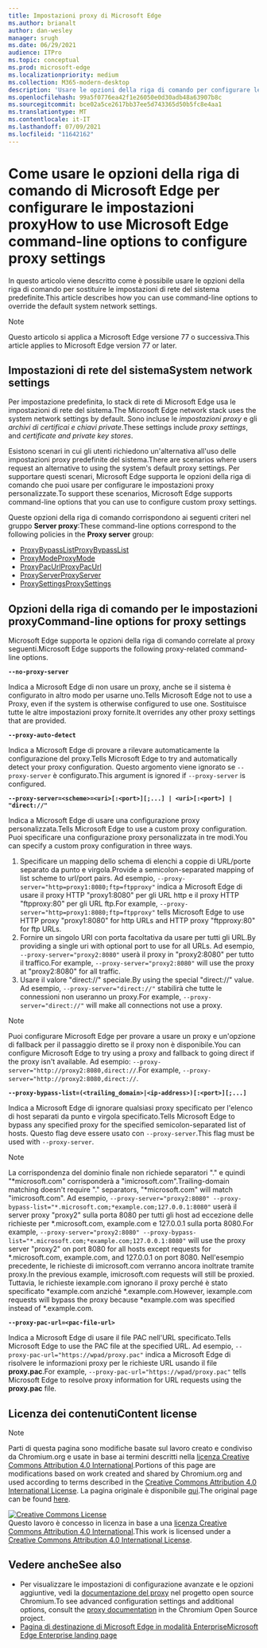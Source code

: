 ```yaml
---
title: Impostazioni proxy di Microsoft Edge
ms.author: brianalt
author: dan-wesley
manager: srugh
ms.date: 06/29/2021
audience: ITPro
ms.topic: conceptual
ms.prod: microsoft-edge
ms.localizationpriority: medium
ms.collection: M365-modern-desktop
description: 'Usare le opzioni della riga di comando per configurare le impostazioni proxy '
ms.openlocfilehash: 99a5f0776ea42f1e26050e0d30adb48a63907b8c
ms.sourcegitcommit: bce02a5ce2617bb37ee5d743365d50b5fc8e4aa1
ms.translationtype: MT
ms.contentlocale: it-IT
ms.lasthandoff: 07/09/2021
ms.locfileid: "11642162"
---
```

# <a name="how-to-use-microsoft-edge-command-line-options-to-configure-proxy-settings"></a><span data-ttu-id="e44a6-103">Come usare le opzioni della riga di comando di Microsoft Edge per configurare le impostazioni proxy</span><span class="sxs-lookup"><span data-stu-id="e44a6-103">How to use Microsoft Edge command-line options to configure proxy settings</span></span>

<span data-ttu-id="e44a6-104">In questo articolo viene descritto come è possibile usare le opzioni della riga di comando per sostituire le impostazioni di rete del sistema predefinite.</span><span class="sxs-lookup"><span data-stu-id="e44a6-104">This article describes how you can use command-line options to override the default system network settings.</span></span>

>[!NOTE]
><span data-ttu-id="e44a6-105">Questo articolo si applica a Microsoft Edge versione 77 o successiva.</span><span class="sxs-lookup"><span data-stu-id="e44a6-105">This article applies to Microsoft Edge version 77 or later.</span></span>

## <a name="system-network-settings"></a><span data-ttu-id="e44a6-106">Impostazioni di rete del sistema</span><span class="sxs-lookup"><span data-stu-id="e44a6-106">System network settings</span></span>

<span data-ttu-id="e44a6-107">Per impostazione predefinita, lo stack di rete di Microsoft Edge usa le impostazioni di rete del sistema.</span><span class="sxs-lookup"><span data-stu-id="e44a6-107">The Microsoft Edge network stack uses the system network settings by default.</span></span> <span data-ttu-id="e44a6-108">Sono incluse le *impostazioni proxy* e gli *archivi di certificai e chiavi private*.</span><span class="sxs-lookup"><span data-stu-id="e44a6-108">These settings include *proxy settings*, and *certificate and private key stores*.</span></span>

<span data-ttu-id="e44a6-109">Esistono scenari in cui gli utenti richiedono un'alternativa all'uso delle impostazioni proxy predefinite del sistema.</span><span class="sxs-lookup"><span data-stu-id="e44a6-109">There are scenarios where users request an alternative to using the system's default proxy settings.</span></span> <span data-ttu-id="e44a6-110">Per supportare questi scenari, Microsoft Edge supporta le opzioni della riga di comando che puoi usare per configurare le impostazioni proxy personalizzate.</span><span class="sxs-lookup"><span data-stu-id="e44a6-110">To support these scenarios, Microsoft Edge supports command-line options that you can use to configure custom proxy settings.</span></span>

<span data-ttu-id="e44a6-111">Queste opzioni della riga di comando corrispondono ai seguenti criteri nel gruppo **Server proxy**:</span><span class="sxs-lookup"><span data-stu-id="e44a6-111">These command-line options correspond to the following policies in the **Proxy server** group:</span></span>

- [<span data-ttu-id="e44a6-112">ProxyBypassList</span><span class="sxs-lookup"><span data-stu-id="e44a6-112">ProxyBypassList</span></span>](./microsoft-edge-policies.md#proxybypasslist)
- [<span data-ttu-id="e44a6-113">ProxyMode</span><span class="sxs-lookup"><span data-stu-id="e44a6-113">ProxyMode</span></span>](./microsoft-edge-policies.md#proxymode)
- [<span data-ttu-id="e44a6-114">ProxyPacUrl</span><span class="sxs-lookup"><span data-stu-id="e44a6-114">ProxyPacUrl</span></span>](./microsoft-edge-policies.md#proxypacurl)
- [<span data-ttu-id="e44a6-115">ProxyServer</span><span class="sxs-lookup"><span data-stu-id="e44a6-115">ProxyServer</span></span>](./microsoft-edge-policies.md#proxyserver)
- [<span data-ttu-id="e44a6-116">ProxySettings</span><span class="sxs-lookup"><span data-stu-id="e44a6-116">ProxySettings</span></span>](./microsoft-edge-policies.md#proxysettings)

## <a name="command-line-options-for-proxy-settings"></a><span data-ttu-id="e44a6-117">Opzioni della riga di comando per le impostazioni proxy</span><span class="sxs-lookup"><span data-stu-id="e44a6-117">Command-line options for proxy settings</span></span>

<span data-ttu-id="e44a6-118">Microsoft Edge supporta le opzioni della riga di comando correlate al proxy seguenti.</span><span class="sxs-lookup"><span data-stu-id="e44a6-118">Microsoft Edge supports the following proxy-related command-line options.</span></span>

 **`--no-proxy-server`**
 
<span data-ttu-id="e44a6-119">Indica a Microsoft Edge di non usare un proxy, anche se il sistema è configurato in altro modo per usarne uno.</span><span class="sxs-lookup"><span data-stu-id="e44a6-119">Tells Microsoft Edge not to use a Proxy, even if the system is otherwise configured to use one.</span></span> <span data-ttu-id="e44a6-120">Sostituisce tutte le altre impostazioni proxy fornite.</span><span class="sxs-lookup"><span data-stu-id="e44a6-120">It overrides any other proxy settings that are provided.</span></span>

**`--proxy-auto-detect`**

<span data-ttu-id="e44a6-121">Indica a Microsoft Edge di provare a rilevare automaticamente la configurazione del proxy.</span><span class="sxs-lookup"><span data-stu-id="e44a6-121">Tells Microsoft Edge to try and automatically detect your proxy configuration.</span></span> <span data-ttu-id="e44a6-122">Questo argomento viene ignorato se `--proxy-server` è configurato.</span><span class="sxs-lookup"><span data-stu-id="e44a6-122">This argument is ignored if `--proxy-server` is configured.</span></span>

**`--proxy-server=<scheme>=<uri>[:<port>][;...] | <uri>[:<port>] | "direct://"`**

<span data-ttu-id="e44a6-123">Indica a Microsoft Edge di usare una configurazione proxy personalizzata.</span><span class="sxs-lookup"><span data-stu-id="e44a6-123">Tells Microsoft Edge to use a custom proxy configuration.</span></span> <span data-ttu-id="e44a6-124">Puoi specificare una configurazione proxy personalizzata in tre modi.</span><span class="sxs-lookup"><span data-stu-id="e44a6-124">You can specify a custom proxy configuration in three ways.</span></span>

1. <span data-ttu-id="e44a6-125">Specificare un mapping dello schema di elenchi a coppie di URL/porte separato da punto e virgola.</span><span class="sxs-lookup"><span data-stu-id="e44a6-125">Provide a semicolon-separated mapping of list scheme to url/port pairs.</span></span> <span data-ttu-id="e44a6-126">Ad esempio, `--proxy-server="http=proxy1:8080;ftp=ftpproxy"` indica a Microsoft Edge di usare il proxy HTTP "proxy1:8080" per gli URL http e il proxy HTTP "ftpproxy:80" per gli URL ftp.</span><span class="sxs-lookup"><span data-stu-id="e44a6-126">For example, `--proxy-server="http=proxy1:8080;ftp=ftpproxy"` tells Microsoft Edge to use HTTP proxy "proxy1:8080" for http URLs and HTTP proxy "ftpproxy:80" for ftp URLs.</span></span>
2. <span data-ttu-id="e44a6-127">Fornire un singolo URI con porta facoltativa da usare per tutti gli URL.</span><span class="sxs-lookup"><span data-stu-id="e44a6-127">By providing a single uri with optional port to use for all URLs.</span></span> <span data-ttu-id="e44a6-128">Ad esempio, `--proxy-server="proxy2:8080"` userà il proxy in "proxy2:8080" per tutto il traffico.</span><span class="sxs-lookup"><span data-stu-id="e44a6-128">For example, `--proxy-server="proxy2:8080"` will use the proxy at "proxy2:8080" for all traffic.</span></span>
3. <span data-ttu-id="e44a6-129">Usare il valore "direct://" speciale.</span><span class="sxs-lookup"><span data-stu-id="e44a6-129">By using the special "direct://" value.</span></span> <span data-ttu-id="e44a6-130">Ad esempio, `--proxy-server="direct://"` stabilirà che tutte le connessioni non useranno un proxy.</span><span class="sxs-lookup"><span data-stu-id="e44a6-130">For example, `--proxy-server="direct://"` will make all connections not use a proxy.</span></span> 

>[!NOTE]
><span data-ttu-id="e44a6-131">Puoi configurare Microsoft Edge per provare a usare un proxy e un'opzione di fallback per il passaggio diretto se il proxy non è disponibile.</span><span class="sxs-lookup"><span data-stu-id="e44a6-131">You can configure Microsoft Edge to try using a proxy and fallback to going direct if the proxy isn't available.</span></span> <span data-ttu-id="e44a6-132">Ad esempio: `--proxy-server="http://proxy2:8080,direct://`.</span><span class="sxs-lookup"><span data-stu-id="e44a6-132">For example, `--proxy-server="http://proxy2:8080,direct://`.</span></span>

**`--proxy-bypass-list=(<trailing_domain>|<ip-address>)[:<port>][;...]`**

<span data-ttu-id="e44a6-133">Indica a Microsoft Edge di ignorare qualsiasi proxy specificato per l'elenco di host separati da punto e virgola specificato.</span><span class="sxs-lookup"><span data-stu-id="e44a6-133">Tells Microsoft Edge to bypass any specified proxy for the specified semicolon-separated list of hosts.</span></span> <span data-ttu-id="e44a6-134">Questo flag deve essere usato con `--proxy-server`.</span><span class="sxs-lookup"><span data-stu-id="e44a6-134">This flag must be used with `--proxy-server`.</span></span>

>[!NOTE]
><span data-ttu-id="e44a6-135">La corrispondenza del dominio finale non richiede separatori "." e quindi "\*microsoft.com" corrisponderà a "imicrosoft.com".</span><span class="sxs-lookup"><span data-stu-id="e44a6-135">Trailing-domain matching doesn't require "." separators, "\*microsoft.com" will match "imicrosoft.com".</span></span> <span data-ttu-id="e44a6-136">Ad esempio, `--proxy-server="proxy2:8080" --proxy-bypass-list="*.microsoft.com;*example.com;127.0.0.1:8080"` userà il server proxy "proxy2" sulla porta 8080 per tutti gli host ad eccezione delle richieste per \*.microsoft.com, example.com e 127.0.0.1 sulla porta 8080.</span><span class="sxs-lookup"><span data-stu-id="e44a6-136">For example, `--proxy-server="proxy2:8080" --proxy-bypass-list="*.microsoft.com;*example.com;127.0.0.1:8080"` will use the proxy server "proxy2" on port 8080 for all hosts except requests for \*.microsoft.com, example.com, and 127.0.0.1 on port 8080.</span></span> <span data-ttu-id="e44a6-137">Nell'esempio precedente, le richieste di imicrosoft.com verranno ancora inoltrate tramite proxy.</span><span class="sxs-lookup"><span data-stu-id="e44a6-137">In the previous example, imicrosoft.com requests will still be proxied.</span></span> <span data-ttu-id="e44a6-138">Tuttavia, le richieste iexample.com ignorano il proxy perché è stato specificato \*example.com anziché \*.example.com.</span><span class="sxs-lookup"><span data-stu-id="e44a6-138">However, iexample.com requests will bypass the proxy because \*example.com was specified instead of \*.example.com.</span></span>

**`--proxy-pac-url=<pac-file-url>`**

<span data-ttu-id="e44a6-139">Indica a Microsoft Edge di usare il file PAC nell'URL specificato.</span><span class="sxs-lookup"><span data-stu-id="e44a6-139">Tells Microsoft Edge to use the PAC file at the specified URL.</span></span> <span data-ttu-id="e44a6-140">Ad esempio, `--proxy-pac-url="https://wpad/proxy.pac"` indica a Microsoft Edge di risolvere le informazioni proxy per le richieste URL usando il file **proxy.pac**.</span><span class="sxs-lookup"><span data-stu-id="e44a6-140">For example, `--proxy-pac-url="https://wpad/proxy.pac"` tells Microsoft Edge to resolve proxy information for URL requests using the **proxy.pac** file.</span></span>

## <a name="content-license"></a><span data-ttu-id="e44a6-141">Licenza dei contenuti</span><span class="sxs-lookup"><span data-stu-id="e44a6-141">Content license</span></span>

> [!NOTE]
> <span data-ttu-id="e44a6-142">Parti di questa pagina sono modifiche basate sul lavoro creato e condiviso da Chromium.org e usate in base ai termini descritti nella [licenza Creative Commons Attribution 4.0 International](http://creativecommons.org/licenses/by/4.0/).</span><span class="sxs-lookup"><span data-stu-id="e44a6-142">Portions of this page are modifications based on work created and shared by Chromium.org and used according to terms described in the [Creative Commons Attribution 4.0 International License](http://creativecommons.org/licenses/by/4.0/).</span></span> <span data-ttu-id="e44a6-143">La pagina originale è disponibile [qui](https://www.chromium.org/developers/design-documents/network-settings#TOC-Command-line-options-for-proxy-sett).</span><span class="sxs-lookup"><span data-stu-id="e44a6-143">The original page can be found [here](https://www.chromium.org/developers/design-documents/network-settings#TOC-Command-line-options-for-proxy-sett).</span></span>
  
<a rel="license" href="http://creativecommons.org/licenses/by/4.0/"><img alt="Creative Commons License" style="border-width:0" src="https://i.creativecommons.org/l/by/4.0/88x31.png" /></a><br /><span data-ttu-id="e44a6-144">Questo lavoro è concesso in licenza in base a una <a rel="license" href="http://creativecommons.org/licenses/by/4.0/">licenza Creative Commons Attribution 4.0 International</a>.</span><span class="sxs-lookup"><span data-stu-id="e44a6-144">This work is licensed under a <a rel="license" href="http://creativecommons.org/licenses/by/4.0/">Creative Commons Attribution 4.0 International License</a>.</span></span>

## <a name="see-also"></a><span data-ttu-id="e44a6-145">Vedere anche</span><span class="sxs-lookup"><span data-stu-id="e44a6-145">See also</span></span>

- <span data-ttu-id="e44a6-146">Per visualizzare le impostazioni di configurazione avanzate e le opzioni aggiuntive, vedi la [documentazione del proxy](https://chromium.googlesource.com/chromium/src/+/HEAD/net/docs/proxy.md) nel progetto open source Chromium.</span><span class="sxs-lookup"><span data-stu-id="e44a6-146">To see advanced configuration settings and additional options, consult the [proxy documentation](https://chromium.googlesource.com/chromium/src/+/HEAD/net/docs/proxy.md) in the Chromium Open Source project.</span></span>
- [<span data-ttu-id="e44a6-147">Pagina di destinazione di Microsoft Edge in modalità Enterprise</span><span class="sxs-lookup"><span data-stu-id="e44a6-147">Microsoft Edge Enterprise landing page</span></span>](https://aka.ms/EdgeEnterprise)